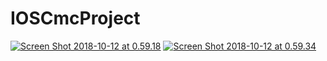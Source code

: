 # IOSCmcProject
<a href="http://www.siz.co.il/"><img src="http://up419.siz.co.il/up3/tgnmgjz3mijn.png" border="0" alt="Screen Shot 2018-10-12 at 0.59.18" /></a>
<a href="http://www.siz.co.il/"><img src="http://up419.siz.co.il/up1/dyyimzw2ngm5.png" border="0" alt="Screen Shot 2018-10-12 at 0.59.34" /></a>
